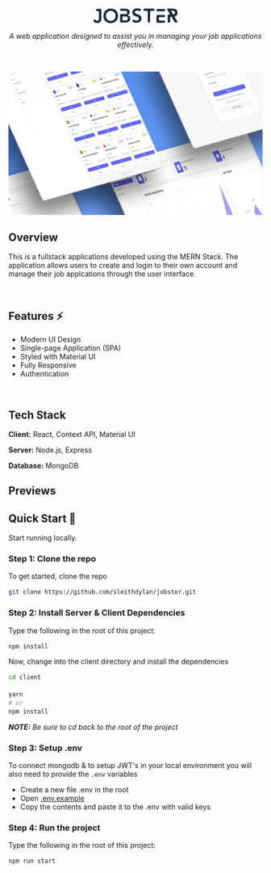 <br />
<div align="center">
  <a href="https://github.com/github_username/repo_name">
    <img src="./client/public/jobster-logo.svg" alt="Logo"  height="30">
  </a>
	<br />
  <p align="center">
    <i align="center">A web application designed to assist you in managing your job applications effectively.</i>
  </p>
  <br />
</div>

![Jobster](/client/public/jobster-github.png)

## Overview

This is a fullstack applications developed using the MERN Stack. The application allows users to create and login to their own account and manage their job applcations through the user interface.

<br/>

## Features ⚡️

- Modern UI Design
- Single-page Application (SPA)
- Styled with Material UI
- Fully Responsive
- Authentication

<br/>

## Tech Stack

**Client:** React, Context API, Material UI

**Server:** Node.js, Express

**Database:** MongoDB

## Previews

## Quick Start 🚀

Start running locally.

### Step 1: Clone the repo

To get started, clone the repo

```sh
git clone https://github.com/sleithdylan/jobster.git
```

### Step 2: Install Server & Client Dependencies

Type the following in the root of this project:

```sh
npm install
```

Now, change into the client directory and install the dependencies

```sh
cd client

yarn
# or
npm install
```

_**NOTE:** Be sure to cd back to the root of the project_

### Step 3: Setup .env

To connect mongodb & to setup JWT's in your local environment you will also need to provide the `.env` variables

- Create a new file .env in the root
- Open [.env.example](./.env.example)
- Copy the contents and paste it to the .env with valid keys

### Step 4: Run the project

Type the following in the root of this project:

```sh
npm run start
```
